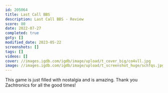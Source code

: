 ```yaml
---
id: 205064
title: Last Call BBS
description: Last Call BBS - Review
score: 80
date: 2022-07-27
completed: true
goty: []
modified_date: 2023-05-22
screenshots: []
tags: []
videos: []
cover: //images.igdb.com/igdb/image/upload/t_cover_big/co4vll.jpg
image: //images.igdb.com/igdb/image/upload/t_screenshot_huge/schfqs.jpg
---
```

This game is just filled with nostalgia and is amazing. Thank you Zachtronics for all the good times!